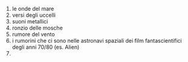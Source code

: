 1. le onde del mare
2. versi degli uccelli
3. suoni metallici
4. ronzio delle mosche
5. rumore del vento
6. i rumorini che ci sono nelle astronavi spaziali dei film fantascientifici degli anni 70/80 (es. Alien)
7. 
